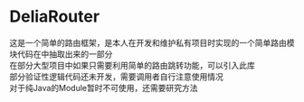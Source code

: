 # DeliaRouter
这是一个简单的路由框架，是本人在开发和维护私有项目时实现的一个简单路由模块代码在中抽取出来的一部分<br>
在部分大型项目中如果只需要利用简单的路由跳转功能，可以引入此库<br>
部分验证性逻辑代码还未开发，需要调用者自行注意使用情况<br>
对于纯Java的Module暂时不可使用，还需要研究方法
